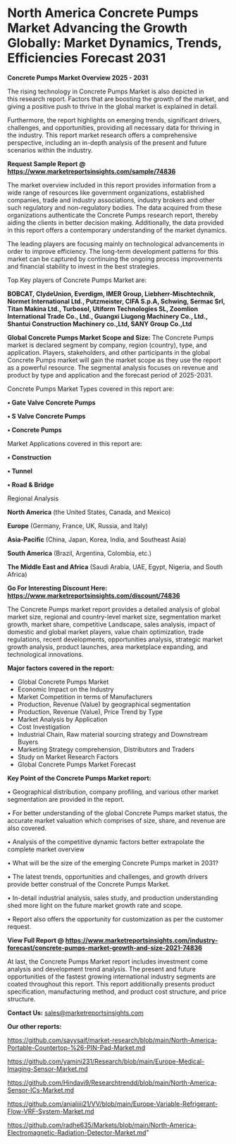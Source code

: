# North America Concrete Pumps Market Advancing the Growth Globally: Market Dynamics, Trends, Efficiencies Forecast 2031

<Strong> Concrete Pumps Market Overview 2025 - 2031</strong>

The rising technology in Concrete Pumps Market is also depicted in this research report. Factors that are boosting the growth of the market, and giving a positive push to thrive in the global market is explained in detail.

Furthermore, the report highlights on emerging trends, significant drivers, challenges, and opportunities, providing all necessary data for thriving in the industry. This report market research offers a comprehensive perspective, including an in-depth analysis of the present and future scenarios within the industry.

<strong>Request Sample Report @ <a href=https://www.marketreportsinsights.com/sample/74836>https://www.marketreportsinsights.com/sample/74836</a></strong>

The market overview included in this report provides information from a wide range of resources like government organizations, established companies, trade and industry associations, industry brokers and other such regulatory and non-regulatory bodies. The data acquired from these organizations authenticate the Concrete Pumps research report, thereby aiding the clients in better decision making. Additionally, the data provided in this report offers a contemporary understanding of the market dynamics.

The leading players are focusing mainly on technological advancements in order to improve efficiency. The long-term development patterns for this market can be captured by continuing the ongoing process improvements and financial stability to invest in the best strategies.

Top Key players of Concrete Pumps Market are:

<strong>BOBCAT, ClydeUnion, Everdigm, IMER Group, Liebherr-Mischtechnik, Normet International Ltd., Putzmeister, CIFA S.p.A, Schwing, Sermac Srl, Titan Makina Ltd., Turbosol, Utiform Technologies SL, Zoomlion International Trade Co., Ltd., Guangxi Liugong Machinery Co., Ltd., Shantui Construction Machinery co.,Ltd, SANY Group Co.,Ltd</strong>

<strong><b>Global Concrete Pumps Market Scope and Size:</b></strong>
The Concrete Pumps market is declared segment by company, region (country), type, and application. Players, stakeholders, and other participants in the global Concrete Pumps market will gain the market scope as they use the report as a powerful resource. The segmental analysis focuses on revenue and product by type and application and the forecast period of 2025-2031.

Concrete Pumps Market Types covered in this report are:

<strong>• Gate Valve Concrete Pumps

• S Valve Concrete Pumps

• Concrete Pumps</strong>

Market Applications covered in this report are:

<strong>• Construction

• Tunnel

• Road & Bridge</strong> 

Regional Analysis

<strong>North America</strong> (the United States, Canada, and Mexico)

<strong>Europe</strong> (Germany, France, UK, Russia, and Italy)

<strong>Asia-Pacific</strong> (China, Japan, Korea, India, and Southeast Asia)

<strong>South America</strong> (Brazil, Argentina, Colombia, etc.)

<strong>The Middle East and Africa</strong> (Saudi Arabia, UAE, Egypt, Nigeria, and South Africa)

<strong>Go For Interesting Discount Here: <a href=https://www.marketreportsinsights.com/discount/74836>https://www.marketreportsinsights.com/discount/74836</a></strong>

The Concrete Pumps market report provides a detailed analysis of global market size, regional and country-level market size, segmentation market growth, market share, competitive Landscape, sales analysis, impact of domestic and global market players, value chain optimization, trade regulations, recent developments, opportunities analysis, strategic market growth analysis, product launches, area marketplace expanding, and technological innovations.

<strong><b>Major factors covered in the report:</b></strong>
<ul>
  <li>Global Concrete Pumps Market </li>
  <li>Economic Impact on the Industry</li>
  <li>Market Competition in terms of Manufacturers</li>
  <li>Production, Revenue (Value) by geographical segmentation</li>
  <li>Production, Revenue (Value), Price Trend by Type</li>
  <li>Market Analysis by Application</li>
  <li>Cost Investigation</li>
  <li>Industrial Chain, Raw material sourcing strategy and Downstream Buyers</li>
  <li>Marketing Strategy comprehension, Distributors and Traders</li>
  <li>Study on Market Research Factors</li>
  <li>Global Concrete Pumps Market Forecast</li>
</ul>

<strong><b>Key Point of the Concrete Pumps Market report:</b></strong>

• Geographical distribution, company profiling, and various other market segmentation are provided in the report.

• For better understanding of the global Concrete Pumps market status, the accurate market valuation which comprises of size, share, and revenue are also covered.

• Analysis of the competitive dynamic factors better extrapolate the complete market overview

• What will be the size of the emerging Concrete Pumps market in 2031?

• The latest trends, opportunities and challenges, and growth drivers provide better construal of the Concrete Pumps Market.

• In-detail industrial analysis, sales study, and production understanding shed more light on the future market growth rate and scope.

• Report also offers the opportunity for customization as per the customer request.

<strong><b>View Full Report @ <a href=https://www.marketreportsinsights.com/industry-forecast/concrete-pumps-market-growth-and-size-2021-74836>https://www.marketreportsinsights.com/industry-forecast/concrete-pumps-market-growth-and-size-2021-74836</a></b></strong>


At last, the Concrete Pumps Market report includes investment come analysis and development trend analysis. The present and future opportunities of the fastest growing international industry segments are coated throughout this report. This report additionally presents product specification, manufacturing method, and product cost structure, and price structure.

<strong>Contact Us:</strong>
sales@marketreportsinsights.com

<strong>Our other reports:</strong>

<a href=https://github.com/sayysaif/market-research/blob/main/North-America-Portable-Countertop-%26-PIN-Pad-Market.md>https://github.com/sayysaif/market-research/blob/main/North-America-Portable-Countertop-%26-PIN-Pad-Market.md</a>

<a href=https://github.com/yamini231/Research/blob/main/Europe-Medical-Imaging-Sensor-Market.md>https://github.com/yamini231/Research/blob/main/Europe-Medical-Imaging-Sensor-Market.md</a>

<a href=https://github.com/Hindavi9/Researchtrendd/blob/main/North-America-Sensor-ICs-Market.md>https://github.com/Hindavi9/Researchtrendd/blob/main/North-America-Sensor-ICs-Market.md</a>

<a href=https://github.com/anjaliiii21/VV/blob/main/Europe-Variable-Refrigerant-Flow-VRF-System-Market.md>https://github.com/anjaliiii21/VV/blob/main/Europe-Variable-Refrigerant-Flow-VRF-System-Market.md</a>

<a href=https://github.com/radhe635/Markets/blob/main/North-America-Electromagnetic-Radiation-Detector-Market.md>https://github.com/radhe635/Markets/blob/main/North-America-Electromagnetic-Radiation-Detector-Market.md</a>"
